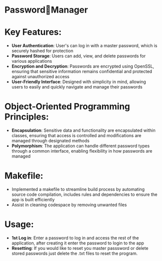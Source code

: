 # <p>Password🔑Manager</p>

# Key Features:
* __User Authentication__: User's can log in with a master password, which is securely hashed for protection
* __Password Storage__: Users can add, view, and delete passwords for various applications
* __Encryption and Decryption__: Passwords are encrypted using OpenSSL, ensuring that sensitive information remains confidential and protected against unauthorized access
* __User-Friendly Interface__: Designed with simplicity in mind, allowing users to easily and quickly navigate and manage their passwords

# Object-Oriented Programming Principles:
* __Encapsulation__: Sensitive data and functionality are encapsulated within classes, ensuring that access is controlled and modifications are managed through designated methods
* __Polymorphism__: The application can handle different password types through a common interface, enabling flexibility in how passwords are managed

# Makefile:
* Implemented a makefile to streamline build process by automating source code compilation, includes rules and dependencies to ensure the app is built efficiently
* Assist in cleaning codespace by removing unwanted files

# Usage:
* __1st Log in__: Enter a password to log in and access the rest of the application, after creating it enter the password to login to the app
* __Resetting__: If you would like to reset you master passsword or delete stored passwords just delete the .txt files to reset the program.
